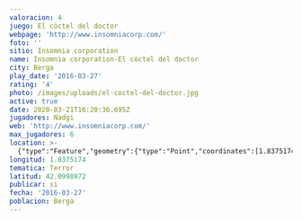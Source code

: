 ```yaml
---
valoracion: 4
juego: El còctel del doctor
webpage: 'http://www.insomniacorp.com/'
foto: ''
sitio: Insomnia corporation
name: Insomnia corporation-El còctel del doctor
city: Berga
play_date: '2016-03-27'
rating: '4'
photo: /images/uploads/el-coctel-del-doctor.jpg
active: true
date: 2020-03-21T16:20:36.695Z
jugadores: Nadgi
web: 'http://www.insomniacorp.com/'
max_jugadores: 6
location: >-
  {"type":"Feature","geometry":{"type":"Point","coordinates":[1.8375174,42.0998972]}}
longitud: 1.8375174
tematica: Terror
latitud: 42.0998972
publicar: si
fecha: '2016-03-27'
poblacion: Berga
---
```

